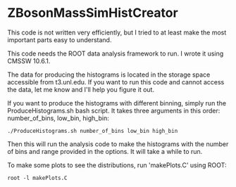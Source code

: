 # ZBosonMassSimHistCreator

This code is not written very efficiently, but I tried to at least make the most important parts easy to understand. 

This code needs the ROOT data analysis framework to run. I wrote it using CMSSW 10.6.1.

The data for producing the histograms is located in the storage space accessible from t3.unl.edu. If you want to run this code and cannot access the data, let me know and I'll help you figure it out.

If you want to produce the histograms with different binning, simply run the ProduceHistograms.sh bash script. It takes three arguments in this order: number_of_bins, low_bin, high_bin:
```
./ProduceHistograms.sh number_of_bins low_bin high_bin
```

Then this will run the analysis code to make the histograms with the number of bins and range provided in the options. It will take a while to run.

To make some plots to see the distributions, run 'makePlots.C' using ROOT:
```
root -l makePlots.C
```
